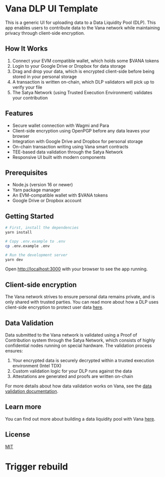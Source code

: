 # Vana DLP UI Template

This is a generic UI for uploading data to a Data Liquidity Pool (DLP). This app enables users to contribute data to the Vana network while maintaining privacy through client-side encryption.

## How It Works

1. Connect your EVM compatible wallet, which holds some $VANA tokens
2. Login to your Google Drive or Dropbox for data storage
3. Drag and drop your data, which is encrypted client-side before being stored in your personal storage
4. A transaction is written on-chain, which DLP validators will pick up to verify your file
5. The Satya Network (using Trusted Execution Environment) validates your contribution

## Features

- Secure wallet connection with Wagmi and Para
- Client-side encryption using OpenPGP before any data leaves your browser
- Integration with Google Drive and Dropbox for personal storage
- On-chain transaction writing using Vana smart contracts
- TEE-based data validation through the Satya Network
- Responsive UI built with modern components

## Prerequisites

- Node.js (version 16 or newer)
- Yarn package manager
- An EVM-compatible wallet with $VANA tokens
- Google Drive or Dropbox account

## Getting Started

```bash
# First, install the dependencies
yarn install

# Copy .env.example to .env
cp .env.example .env

# Run the development server
yarn dev
```

Open [http://localhost:3000](http://localhost:3000) with your browser to see the app running.

## Client-side encryption

The Vana network strives to ensure personal data remains private, and is only shared with trusted parties. You can read more about how a DLP uses client-side encryption to protect user data [here](https://docs.vana.org/docs/data-privacy).

## Data Validation

Data submitted to the Vana network is validated using a Proof of Contribution system through the Satya Network, which consists of highly confidential nodes running on special hardware. The validation process ensures:

1. Your encrypted data is securely decrypted within a trusted execution environment (Intel TDX)
2. Custom validation logic for your DLP runs against the data
3. Attestations are generated and proofs are written on-chain

For more details about how data validation works on Vana, see the [data validation documentation](https://docs.vana.org/docs/data-validation).

## Learn more

You can find out more about building a data liquidity pool with Vana [here](https://docs.vana.org/docs/how-to-create-a-data-liquidity-pool).

## License

[MIT](LICENSE)
# Trigger rebuild
